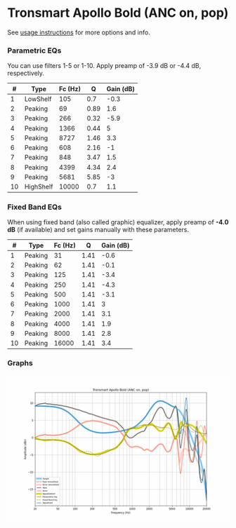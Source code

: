 # Tronsmart Apollo Bold (ANC on, pop)
See [usage instructions](https://github.com/jaakkopasanen/AutoEq#usage) for more options and info.

### Parametric EQs
You can use filters 1-5 or 1-10. Apply preamp of -3.9 dB or -4.4 dB, respectively.

|   # | Type      |   Fc (Hz) |    Q |   Gain (dB) |
|-----|-----------|-----------|------|-------------|
|   1 | LowShelf  |       105 | 0.7  |        -0.3 |
|   2 | Peaking   |        69 | 0.89 |         1.6 |
|   3 | Peaking   |       266 | 0.32 |        -5.9 |
|   4 | Peaking   |      1366 | 0.44 |         5   |
|   5 | Peaking   |      8727 | 1.46 |         3.3 |
|   6 | Peaking   |       608 | 2.16 |        -1   |
|   7 | Peaking   |       848 | 3.47 |         1.5 |
|   8 | Peaking   |      4399 | 4.34 |         2.4 |
|   9 | Peaking   |      5681 | 5.85 |        -3   |
|  10 | HighShelf |     10000 | 0.7  |         1.1 |

### Fixed Band EQs
When using fixed band (also called graphic) equalizer, apply preamp of **-4.0 dB** (if available) and set gains manually with these parameters.

|   # | Type    |   Fc (Hz) |    Q |   Gain (dB) |
|-----|---------|-----------|------|-------------|
|   1 | Peaking |        31 | 1.41 |        -0.6 |
|   2 | Peaking |        62 | 1.41 |        -0.1 |
|   3 | Peaking |       125 | 1.41 |        -3.4 |
|   4 | Peaking |       250 | 1.41 |        -4.3 |
|   5 | Peaking |       500 | 1.41 |        -3.1 |
|   6 | Peaking |      1000 | 1.41 |         3   |
|   7 | Peaking |      2000 | 1.41 |         3.1 |
|   8 | Peaking |      4000 | 1.41 |         1.9 |
|   9 | Peaking |      8000 | 1.41 |         2.8 |
|  10 | Peaking |     16000 | 1.41 |         3.4 |

### Graphs
![](./Tronsmart%20Apollo%20Bold%20(ANC%20on,%20pop).png)
